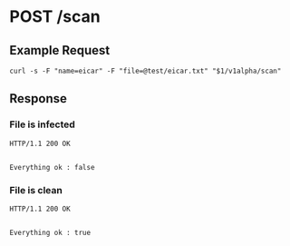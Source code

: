 # POST /scan 

## Example Request

```
curl -s -F "name=eicar" -F "file=@test/eicar.txt" "$1/v1alpha/scan"
```

## Response

### File is infected

```
HTTP/1.1 200 OK


Everything ok : false
```

### File is clean

```
HTTP/1.1 200 OK


Everything ok : true
```
